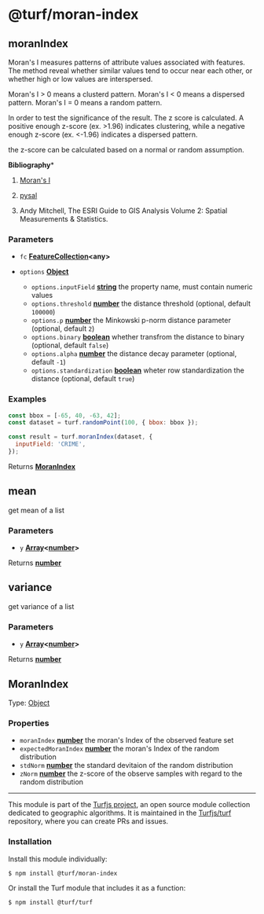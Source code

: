# @turf/moran-index

<!-- Generated by documentation.js. Update this documentation by updating the source code. -->

## moranIndex

Moran's I measures patterns of attribute values associated with features.
The method reveal whether similar values tend to occur near each other,
or whether high or low values are interspersed.

Moran's I > 0 means a clusterd pattern.
Moran's I < 0 means a dispersed pattern.
Moran's I = 0 means a random pattern.

In order to test the significance of the result. The z score is calculated.
A positive enough z-score (ex. >1.96) indicates clustering,
while a negative enough z-score (ex. <-1.96) indicates a dispersed pattern.

the z-score can be calculated based on a normal or random assumption.

**Bibliography**\*

1.  [Moran's I][1]

2.  [pysal][2]

3.  Andy Mitchell, The ESRI Guide to GIS Analysis Volume 2: Spatial Measurements & Statistics.

### Parameters

*   `fc` **[FeatureCollection][3]\<any>** 
*   `options` **[Object][4]** 

    *   `options.inputField` **[string][5]** the property name, must contain numeric values
    *   `options.threshold` **[number][6]** the distance threshold (optional, default `100000`)
    *   `options.p` **[number][6]** the Minkowski p-norm distance parameter (optional, default `2`)
    *   `options.binary` **[boolean][7]** whether transfrom the distance to binary (optional, default `false`)
    *   `options.alpha` **[number][6]** the distance decay parameter (optional, default `-1`)
    *   `options.standardization` **[boolean][7]** wheter row standardization the distance (optional, default `true`)

### Examples

```javascript
const bbox = [-65, 40, -63, 42];
const dataset = turf.randomPoint(100, { bbox: bbox });

const result = turf.moranIndex(dataset, {
  inputField: 'CRIME',
});
```

Returns **[MoranIndex][8]** 

## mean

get mean of a list

### Parameters

*   `y` **[Array][9]<[number][6]>** 

Returns **[number][6]** 

## variance

get variance of a list

### Parameters

*   `y` **[Array][9]<[number][6]>** 

Returns **[number][6]** 

## MoranIndex

Type: [Object][4]

### Properties

*   `moranIndex` **[number][6]** the moran's Index of the observed feature set
*   `expectedMoranIndex` **[number][6]** the moran's Index of the random distribution
*   `stdNorm` **[number][6]** the standard devitaion of the random distribution
*   `zNorm` **[number][6]** the z-score of the observe samples with regard to the random distribution

[1]: https://en.wikipedia.org/wiki/Moran%27s_I

[2]: http://pysal.readthedocs.io/en/latest/index.html

[3]: https://tools.ietf.org/html/rfc7946#section-3.3

[4]: https://developer.mozilla.org/docs/Web/JavaScript/Reference/Global_Objects/Object

[5]: https://developer.mozilla.org/docs/Web/JavaScript/Reference/Global_Objects/String

[6]: https://developer.mozilla.org/docs/Web/JavaScript/Reference/Global_Objects/Number

[7]: https://developer.mozilla.org/docs/Web/JavaScript/Reference/Global_Objects/Boolean

[8]: #moranindex

[9]: https://developer.mozilla.org/docs/Web/JavaScript/Reference/Global_Objects/Array

<!-- This file is automatically generated. Please don't edit it directly:
if you find an error, edit the source file (likely index.js), and re-run
./scripts/generate-readmes in the turf project. -->

---

This module is part of the [Turfjs project](http://turfjs.org/), an open source
module collection dedicated to geographic algorithms. It is maintained in the
[Turfjs/turf](https://github.com/Turfjs/turf) repository, where you can create
PRs and issues.

### Installation

Install this module individually:

```sh
$ npm install @turf/moran-index
```

Or install the Turf module that includes it as a function:

```sh
$ npm install @turf/turf
```

